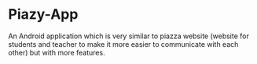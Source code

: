 # Piazy-App
An Android application which is very similar to piazza website (website for students and teacher to make it more easier to communicate with each other) but with more features.
